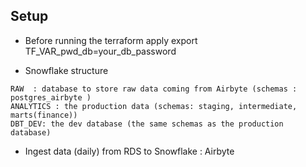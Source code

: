 ## Setup 

* Before running the terraform apply 
export TF_VAR_pwd_db=your_db_password

* Snowflake structure 
```  
RAW  : database to store raw data coming from Airbyte (schemas : postgres_airbyte )
ANALYTICS : the production data (schemas: staging, intermediate, marts(finance))
DBT_DEV: the dev database (the same schemas as the production database)

```

* Ingest data (daily) from RDS to Snowflake : Airbyte




